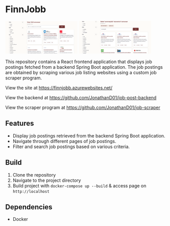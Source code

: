 # FinnJobb

<img src="./graphics/localhost_jobposts_1.png" width="45%"></img> <img src="./graphics/localhost_jobposts_2.png" width="45%"></img>

This repository contains a React frontend application that displays job postings fetched from a backend Spring Boot application. The job postings are obtained by scraping various job listing websites using a custom job scraper program.

View the site at https://finnjobb.azurewebsites.net/

View the backend at https://github.com/JonathanD01/job-post-backend

View the scraper program at https://github.com/JonathanD01/job-scraper

## Features
- Display job postings retrieved from the backend Spring Boot application.
- Navigate through different pages of job postings.
- Filter and search job postings based on various criteria.

## Build
1. Clone the repository
2. Navigate to the project directory
3. Build project with `docker-compose up --build` & access page on `http://localhost`

## Dependencies
- Docker
